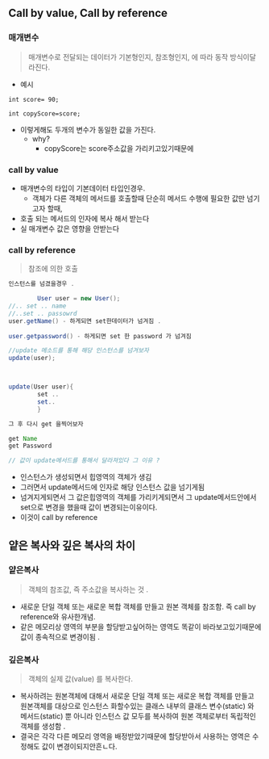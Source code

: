## Call by value, Call by reference 
### 매개변수 
> 매개변수로 전달되는 데이터가 기본형인지, 참조형인지, 에 따라 동작 방식이달라진다. 
- 예시 
```
int score= 90; 

int copyScore=score; 
```
- 이렇게해도 두개의 변수가 동일한 값을 가진다. 
  - why? 
    - copyScore는 score주소값을 가리키고있기때문에 

### call by value
 - 매개변수의 타입이 기본데이터 타입인경우. 
   - 객체가 다른 객체의 메서드를 호출할때 단순히 메서드 수행에 필요한 값만 넘기고자 할때, 
 - 호출 되는 메서드의 인자에 복사  해서 받는다
 - 실 매개변수 값은 영향을 안받는다 

### call by reference 
> 참조에 의한 호출 
```java
인스턴스를 넘겼을경우 .

        User user = new User();  
//.. set .. name
//..set .. passowrd 
user.getName() - 하게되면 set한데이터가 넘겨짐 .    
        
user.getpassword() - 하게되면 set 한 password 가 넘겨짐 

//update 메소드를 통해 해당 인스턴스를 넘겨보자 
update(user);



update(User user){
        set ..
        set.. 
        }

그 후 다시 get 을찍어보자 

get Name
get Password 

// 값이 update메서드를 통해서 달라져있다 그 이유 ?
```
- 인스턴스가 생성되면서 힙영역의 객체가 생김
- 그러면서 update메서드에 인자로 해당 인스턴스 값을 넘기게됨 
- 넘겨지게되면서 그 값은힙영역의 객체를 가리키게되면서 그 update메서드안에서 set으로 변경을 했을때 값이 변경되는이유이다. 
- 이것이 call by reference 


## 얕은 복사와 깊은 복사의 차이

### 얕은복사 
> 객체의 참조값, 즉 주소값을 복사하는 것 .
- 새로운 단일 객체 또는 새로운 복합 객체를 만들고 원본 객체를 참조함. 즉  call by reference와 유사한개념.
- 같은 메모리상 영역의 부분을 할당받고싶어하는 영역도 똑같이 바라보고있기때문에 값이 종속적으로 변경이됨 .
### 깊은복사 
> 객체의 실제 값(value) 를 복사한다. 
- 복사하려는 원본객체에 대해서 새로운 단일 객체 또는 새로운 복합 객체를 만들고 원본객체를 대상으로 인스턴스 화할수있는 클래스 내부의 클래스 변수(static) 와 메서드(static) 뿐 아니라 인스턴스 값 모두를 복사하여 원본 객체로부터 독립적인 객체를 생성함 .
- 결국은 각각 다른 메모리 영역을 배정받았기때문에 할당받아서 사용하는 영역은  수정해도 값이 변경이되지안흔ㄴ다. 